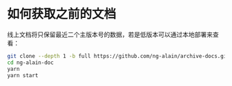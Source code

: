 # 如何获取之前的文档

线上文档将只保留最近二个主版本号的数据，若是低版本可以通过本地部署来查看：

```bash
git clone --depth 1 -b full https://github.com/ng-alain/archive-docs.git ng-alain-doc
cd ng-alain-doc
yarn
yarn start
```
